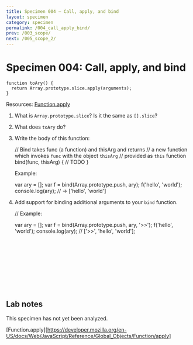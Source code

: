 ```yaml
---
title: Specimen 004 — Call, apply, and bind
layout: specimen
category: specimen
permalink: /004_call_apply_bind/
prev: /003_scope/
next: /005_scope_2/
---
```


# Specimen 004: Call, apply, and bind #

    function toAry() {
      return Array.prototype.slice.apply(arguments);
    }

Resources: [Function.apply]()

1. What is `Array.prototype.slice`? Is it the same as `[].slice`?

1. What does `toAry` do?

2. Write the body of this function:

    // Bind takes func (a function) and thisArg and returns
    // a new function which invokes `func` with the object `thisArg`
    // provided as `this`
    function bind(func, thisArg) {
      // TODO
    }
  
    Example:
  
    var ary = [];
    var f = bind(Array.prototype.push, ary);
    f('hello', 'world');
    console.log(ary); // -> ['hello', 'world']

3. Add support for binding additional arguments to your `bind` function.

    // Example:
  
    var ary = [];
    var f = bind(Array.prototype.push, ary, '>>');
    f('hello', 'world');
    console.log(ary); // ['>>', 'hello', 'world'];

<br>
<br>
<br>
<br>
<br>
<br>
<br>
<br>

## Lab notes ##

This specimen has not yet been analyzed.

[Function.apply][https://developer.mozilla.org/en-US/docs/Web/JavaScript/Reference/Global_Objects/Function/apply]
